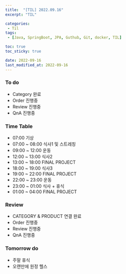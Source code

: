 ```yaml
---
title:  "[TIL] 2022.09.16"
excerpt: "TIL"

categories:
 - Til
tags:
 - [Java, SpringBoot, JPA, Guthub, Git, docker, TIL]

toc: true
toc_sticky: true

date: 2022-09-16
last_modified_at: 2022-09-16
---
```


### To do
- Category 완료
- Order 진행중
- Review 진행중
- QnA 진행중

### Time Table
- 07:00 기상
- 07:00 ~ 08:00 식사1 및 스트레칭
- 09:00 ~ 12:00 운동   
- 12:00 ~ 13:00 식사2
- 13:00 ~ 18:00 FINAL PROJECT
- 18:00 ~ 19:00 식사3
- 19:00 ~ 22:00 FINAL PROJECT
- 22:00 ~ 23:00 운동
- 23:00 ~ 01:00 식사 + 휴식
- 01:00 ~ 04:00 FINAL PROJECT


### Review
- CATEGORY & PRODUCT 연결 완료
- Order 진행중
- Review 진행중
- QnA 진행중

### Tomorrow do
- 주말 휴식
- 오랜만에 원정 헬스 